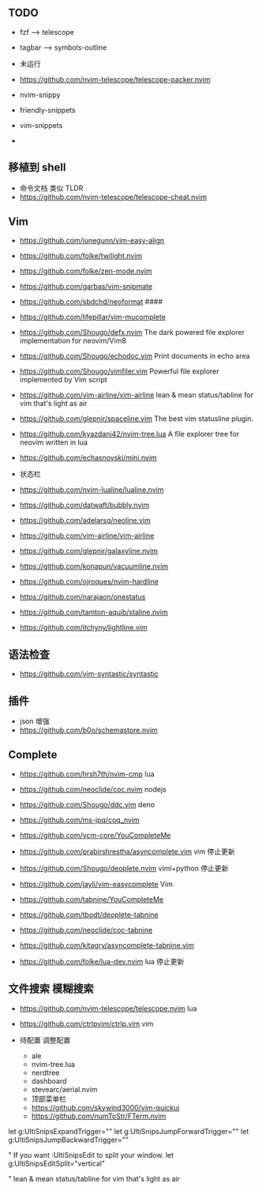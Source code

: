 ## TODO
- fzf --> telescope
- tagbar --> symbols-outline

- 未运行
- https://github.com/nvim-telescope/telescope-packer.nvim
- nvim-snippy
- friendly-snippets
- vim-snippets
- 

## 移植到 shell
- 命令文档 类似 TLDR
- https://github.com/nvim-telescope/telescope-cheat.nvim

## Vim
- https://github.com/junegunn/vim-easy-align
- https://github.com/folke/twilight.nvim
- https://github.com/folke/zen-mode.nvim
- https://github.com/garbas/vim-snipmate
- https://github.com/sbdchd/neoformat ####
- https://github.com/lifepillar/vim-mucomplete
- https://github.com/Shougo/defx.nvim The dark powered file explorer implementation for neovim/Vim8
- https://github.com/Shougo/echodoc.vim Print documents in echo area
- https://github.com/Shougo/vimfiler.vim Powerful file explorer implemented by Vim script
- https://github.com/vim-airline/vim-airline lean & mean status/tabline for vim that's light as air
- https://github.com/glepnir/spaceline.vim The best vim statusline plugin.
- https://github.com/kyazdani42/nvim-tree.lua A file explorer tree for neovim written in lua
- https://github.com/echasnovski/mini.nvim

- 状态栏
- https://github.com/nvim-lualine/lualine.nvim

- https://github.com/datwaft/bubbly.nvim
- https://github.com/adelarsq/neoline.vim
- https://github.com/vim-airline/vim-airline
- https://github.com/glepnir/galaxyline.nvim
- https://github.com/konapun/vacuumline.nvim
- https://github.com/ojroques/nvim-hardline
- https://github.com/narajaon/onestatus
- https://github.com/tamton-aquib/staline.nvim
- https://github.com/itchyny/lightline.vim

## 语法检查
- https://github.com/vim-syntastic/syntastic

## 插件
- json 增强
- https://github.com/b0o/schemastore.nvim

## Complete 
- https://github.com/hrsh7th/nvim-cmp lua
- https://github.com/neoclide/coc.nvim nodejs
- https://github.com/Shougo/ddc.vim deno
- https://github.com/ms-jpq/coq_nvim
- https://github.com/ycm-core/YouCompleteMe

- https://github.com/prabirshrestha/asyncomplete.vim vim 停止更新
- https://github.com/Shougo/deoplete.nvim viml+python 停止更新
- https://github.com/jayli/vim-easycomplete Vim
- https://github.com/tabnine/YouCompleteMe
- https://github.com/tbodt/deoplete-tabnine
- https://github.com/neoclide/coc-tabnine
- https://github.com/kitagry/asyncomplete-tabnine.vim
- https://github.com/folke/lua-dev.nvim lua 停止更新

## 文件搜索 模糊搜索
- https://github.com/nvim-telescope/telescope.nvim lua
- https://github.com/ctrlpvim/ctrlp.vim vim

- 待配置 调整配置
  - ale
  - nvim-tree.lua
  - nerdtree
  - dashboard
  - stevearc/aerial.nvim
  - 顶部菜单栏
  - https://github.com/skywind3000/vim-quickui
  - https://github.com/numToStr/FTerm.nvim 


let g:UltiSnipsExpandTrigger="<tab>"
let g:UltiSnipsJumpForwardTrigger="<c-b>"
let g:UltiSnipsJumpBackwardTrigger="<c-z>"

" If you want :UltiSnipsEdit to split your window.
let g:UltiSnipsEditSplit="vertical"

" lean & mean status/tabline for vim that's light as air
